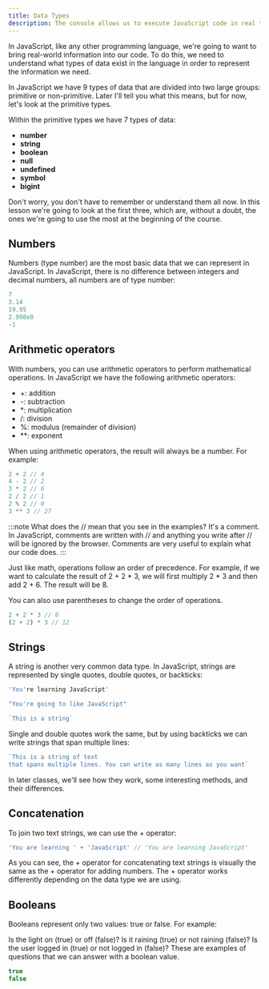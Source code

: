 ```yaml
---
title: Data Types
description: The console allows us to execute JavaScript code in real time and see the result.
---
```

In JavaScript, like any other programming language, we're going to want to bring real-world information into our code. To do this, we need to understand what types of data exist in the language in order to represent the information we need.

In JavaScript we have 9 types of data that are divided into two large groups: primitive or non-primitive. Later I'll tell you what this means, but for now, let's look at the primitive types.

Within the primitive types we have 7 types of data:
- **number**
- **string**
- **boolean**
- **null**
- **undefined**
- **symbol**
- **bigint**

Don't worry, you don't have to remember or understand them all now. In this lesson we're going to look at the first three, which are, without a doubt, the ones we're going to use the most at the beginning of the course.

## Numbers
Numbers (type number) are the most basic data that we can represent in JavaScript. In JavaScript, there is no difference between integers and decimal numbers, all numbers are of type number:

```js title="Numbers"
7
3.14
19.95
2.998e8
-1
```

## Arithmetic operators
With numbers, you can use arithmetic operators to perform mathematical operations. In JavaScript we have the following arithmetic operators:

- +: addition
- -: subtraction
- *: multiplication
- /: division
- %: modulus (remainder of division)
- **: exponent

When using arithmetic operators, the result will always be a number. For example:

```js title="Arithmetic Operators"
2 + 2 // 4
4 - 2 // 2
3 * 2 // 6
2 / 2 // 1
2 % 2 // 0
3 ** 3 // 27
```
:::note
What does the // mean that you see in the examples? It's a comment. In JavaScript, comments are written with // and anything you write after // will be ignored by the browser. Comments are very useful to explain what our code does.
:::

Just like math, operations follow an order of precedence. For example, if we want to calculate the result of 2 + 2 * 3, we will first multiply 2 * 3 and then add 2 + 6. The result will be 8.

You can also use parentheses to change the order of operations.
```js title="Order of Operations"
2 + 2 * 3 // 8
(2 + 2) * 3 // 12
```

## Strings
A string is another very common data type. In JavaScript, strings are represented by single quotes, double quotes, or backticks:

```js title="Strings"
'You're learning JavaScript'

"You're going to like JavaScript"

`This is a string`
```
Single and double quotes work the same, but by using backticks we can write strings that span multiple lines:

```js title="Multiple Line Strings"
`This is a string of text
that spans multiple lines. You can write as many lines as you want`
```

In later classes, we'll see how they work, some interesting methods, and their differences.

## Concatenation
To join two text strings, we can use the + operator:

```js title="Concatenations"
'You are learning ' + 'JavaScript' // 'You are learning JavaScript'
```

As you can see, the + operator for concatenating text strings is visually the same as the + operator for adding numbers. The + operator works differently depending on the data type we are using.

## Booleans
Booleans represent only two values: true or false. For example:

Is the light on (true) or off (false)?
Is it raining (true) or not raining (false)?
Is the user logged in (true) or not logged in (false)?
These are examples of questions that we can answer with a boolean value.
```js title="Booleans"
true
false
```